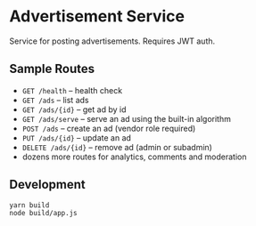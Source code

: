 # Advertisement Service

Service for posting advertisements. Requires JWT auth.

## Sample Routes
- `GET /health` – health check
- `GET /ads` – list ads
- `GET /ads/{id}` – get ad by id
- `GET /ads/serve` – serve an ad using the built-in algorithm
- `POST /ads` – create an ad (vendor role required)
- `PUT /ads/{id}` – update an ad
- `DELETE /ads/{id}` – remove ad (admin or subadmin)
- dozens more routes for analytics, comments and moderation

## Development
```bash
yarn build
node build/app.js
```
